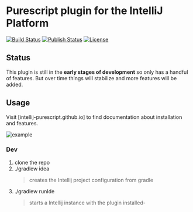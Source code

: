 # Purescript plugin for the IntelliJ Platform


[![Build Status](https://github.com/intellij-purescript/intellij-purescript/workflows/Gradle%20Check/badge.svg)](https://github.com/intellij-purescript/intellij-purescript/actions)
[![Publish Status](https://github.com/intellij-purescript/intellij-purescript/workflows/Publish/badge.svg)](https://github.com/intellij-purescript/intellij-purescript/actions)
[![License](https://img.shields.io/badge/License-BSD%203--Clause-blue.svg)](https://opensource.org/licenses/BSD-3-Clause)


## Status

This plugin is still in the **early stages of development** so only has a handful of features. But over time things will stabilize and more features will be added.
 
## Usage

Visit [intellij-purescript.github.io] to find documentation about installation and features.

![example](.README/ex1.png)


### Dev

1. clone the repo
2. ./gradlew idea
    > creates the Intellij project configuration from gradle
4. ./gradlew runIde
    > starts a Intellij instance with the plugin installed-